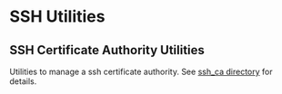 # SSH Utilities

## SSH Certificate Authority Utilities

Utilities to manage a ssh certificate authority. See [ssh_ca directory](ssh_ca) for details.
